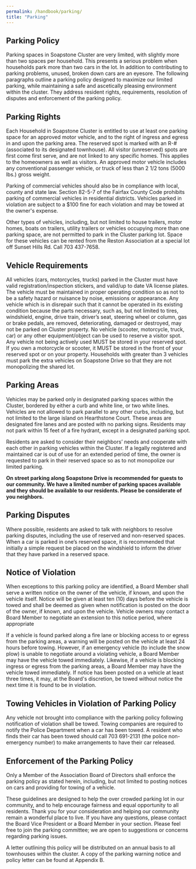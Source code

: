 ```yaml
---
permalink: /handbook/parking/
title: "Parking"
---
```


## Parking Policy

Parking spaces in Soapstone Cluster are very limited, with slightly more than two spaces per household. This presents a serious problem when households park more than two cars in the lot.  In addition to contributing to parking problems, unused, broken down cars are an eyesore. The following paragraphs outline a parking policy designed to maximize our limited parking, while maintaining a safe and ascetically pleasing environment within the cluster. They address resident rights, requirements, resolution of disputes and enforcement of the parking policy.

## Parking Rights

Each Household in Soapstone Cluster is entitled to use at least one parking space for an approved motor vehicle, and to the right of ingress and egress in and upon the parking area.  The reserved spot is marked with an R-# (associated to its designated townhouse). All visitor (unreserved) spots are first come first serve, and are not linked to any specific homes. This applies to the homeowners as well as visitors. An approved motor vehicle includes any conventional passenger vehicle, or truck of less than 2 1/2 tons (5000 lbs.) gross weight.  

Parking of commercial vehicles should also be in compliance with local, county and state law. Section 82-5-7 of the Fairfax County Code prohibits parking of commercial vehicles in residential districts. Vehicles parked in violation are subject to a $100 fine for each violation and may be towed at the owner's expense.

Other types of vehicles, including, but not limited to house trailers, motor homes, boats on trailers, utility trailers or vehicles occupying more than one parking space, are not permitted to park in the Cluster parking lot. Space for these vehicles can be rented from the Reston Association at a special lot off Sunset Hills Rd.  Call 703 437-7658.

## Vehicle Requirements

All vehicles (cars, motorcycles, trucks) parked in the Cluster must have valid registration/inspection stickers, and valid/up to date VA license plates. The vehicle must be maintained in proper operating condition so as not to be a safety hazard or nuisance by noise, emissions or appearance. Any vehicle which is in disrepair such that it cannot be operated in its existing condition because the parts necessary, such as, but not limited to tires, windshield, engine, drive train, driver’s seat, steering wheel or column, gas or brake pedals, are removed, deteriorating, damaged or destroyed, may not be parked on Cluster property. No vehicle (scooter, motorcycle, truck, car) or any other equipment/object can be used to reserve a visitor spot. Any vehicle not being actively used MUST be stored in your reserved spot. If you own a motorcycle or scooter, it MUST be stored in the front of your reserved spot or on your property. Households with greater than 3 vehicles must park the extra vehicles on Soapstone Drive so that they are not monopolizing the shared lot.

## Parking Areas

Vehicles may be parked only in designated parking spaces within the Cluster, bordered by either a curb and white line, or two white lines. Vehicles are not allowed to park parallel to any other curbs, including, but not limited to the large island on Hearthstone Court. These areas are designated fire lanes and are posted with no parking signs. Residents may not park within 15 feet of a fire hydrant, except in a designated parking spot.

Residents are asked to consider their neighbors’ needs and cooperate with each other in parking vehicles within the Cluster. If a legally registered and maintained car is out of use for an extended period of time, the owner is requested to park in their reserved space so as to not monopolize our limited parking. 

**On street parking along Soapstone Drive is recommended for guests to our community.  We have a limited number of parking spaces available and they should be available to our residents. Please be considerate of you neighbors.**
 
## Parking Disputes

Where possible, residents are asked to talk with neighbors to resolve parking disputes, including the use of reserved and non-reserved spaces. When a car is parked in one’s reserved space, it is recommended that initially a simple request be placed on the windshield to inform the driver that they have parked in a reserved space.  

## Notice of Violation

When exceptions to this parking policy are identified, a Board Member shall serve a written notice on the owner of the vehicle, if known, and upon the vehicle itself.  Notice will be given at least ten (10) days before the vehicle is towed and shall be deemed as given when notification is posted on the door of the owner, if known, and upon the vehicle. Vehicle owners may contact a Board Member to negotiate an extension to this notice period, where appropriate

If a vehicle is found parked along a fire lane or blocking access to or egress from the parking areas, a warning will be posted on the vehicle at least 24 hours before towing. However, if an emergency vehicle (to include the snow plow) is unable to negotiate around a violating vehicle, a Board Member may have the vehicle towed immediately. Likewise, if a vehicle is blocking ingress or egress from the parking areas, a Board Member may have the vehicle towed immediately. If notice has been posted on a vehicle at least three times, it may, at the Board's discretion, be towed without notice the next time it is found to be in violation.

## Towing Vehicles in Violation of Parking Policy

Any vehicle not brought into compliance with the parking policy following notification of violation shall be towed. Towing companies are required to notify the Police Department when a car has been towed. A resident who finds their car has been towed should call 703 691-2131 (the police non-emergency number) to make arrangements to have their car released.  

## Enforcement of the Parking Policy

Only a Member of the Association Board of Directors shall enforce the parking policy as stated herein, including, but not limited to posting notices on cars and providing for towing of a vehicle. 

These guidelines are designed to help the over crowded parking lot in our community, and to help encourage fairness and equal opportunity to all residents. Thank you for your consideration and helping our community remain a wonderful place to live. If you have any questions, please contact the Board Vice President or a Board Member in your section. Please feel free to join the parking committee; we are open to suggestions or concerns regarding parking issues.

A letter outlining this policy will be distributed on an annual basis to all townhouses within the cluster. A copy of the parking warning notice and policy letter can be found at Appendix B. 
